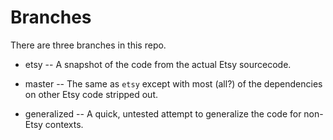 # Branches

There are three branches in this repo.

- etsy -- A snapshot of the code from the actual Etsy sourcecode.

- master -- The same as `etsy` except with most (all?) of the dependencies on other Etsy code stripped out.

- generalized -- A quick, untested attempt to generalize the code for non-Etsy contexts.
